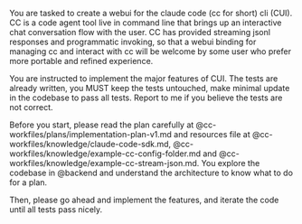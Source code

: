 You are tasked to create a webui for the claude code (cc for short) cli (CUI). CC is a code agent tool live in command line that brings up an interactive chat conversation flow with the user. CC has provided streaming jsonl responses and programmatic invoking, so that a webui binding for managing cc and interact with cc will be welcome by some user who prefer more portable and refined experience.

You are instructed to implement the major features of CUI. The tests are already written, you MUST keep the tests untouched, make minimal update in the codebase to pass all tests. Report to me if you believe the tests are not correct.

Before you start, please read the plan carefully at @cc-workfiles/plans/implementation-plan-v1.md and resources file at @cc-workfiles/knowledge/claude-code-sdk.md, @cc-workfiles/knowledge/example-cc-config-folder.md and @cc-workfiles/knowledge/example-cc-stream-json.md. You explore the codebase in @backend and understand the architecture to know what to do for a plan.

Then, please go ahead and implement the features, and iterate the code until all tests pass nicely.